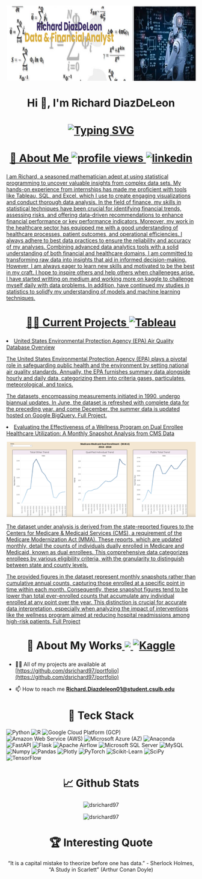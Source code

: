 <img src="banner.png" width="840" height="200" allow="autoplay">
<h1 align="center">Hi 👋, I'm Richard DiazDeLeon </h1> 
<h1 align="center"> <a href="https://git.io/typing-svg"><img src="https://readme-typing-svg.herokuapp.com?font=Fira+Code&pause=1000&color=ED21F7&random=false&width=435&lines=Data+Analyst+%26+Statistican" alt="Typing SVG" /></h1>


<h1 align="center"> 🚀 About Me  <img height="26px" src="https://komarev.com/ghpvc/?username=dsrichard97&label=Profile%20views&color=7289d9&style=flat" alt="profile views" style="margin-bottom: 5px;" /><a href="https://www.linkedin.com/in/richard-d-740b2a24b/" target="_blank">
   <img height="26px" src="https://img.shields.io/badge/linkedin-%2300acee.png?color=0e76a8&style=flat&logo=linkedin&logoColor=white" alt="linkedin" style="margin-bottom: 5px;" />
   
</h1> 

I am Richard, a seasoned mathematician adept at using statistical programming to uncover valuable insights from complex data sets. My hands-on experience from internships has made me proficient with tools like Tableau, SQL, and Excel, which I use to create engaging visualizations and conduct thorough data analysis. In the field of finance, my skills in statistical techniques have been crucial for identifying financial trends, assessing risks, and offering data-driven recommendations to enhance financial performance or key performance indicators. Moreover, my work in the healthcare sector has equipped me with a good understanding of healthcare processes, patient outcomes, and operational efficiencies. I always adhere to best data practices to ensure the reliability and accuracy of my analyses. Combining advanced data analytics tools with a solid understanding of both financial and healthcare domains, I am committed to transforming raw data into insights that aid in informed decision-making. However, I am always eager to learn new skills and motivated to be the best in my craft. I hope to inspire others and help others when challeneges arise. I have started writting on medium and working more on kaggle to challenge myself daily with data problems. In addition, have continued my studies in statistics to solidfy my understanding of models and machine learning techniques.


<h1 align="center"> 👨‍💻 Current Projects 
<a href="https://public.tableau.com/app/profile/richard.diazdeleon" target="_blank">
   <img height="26px" src="https://img.shields.io/badge/Tableau-E97627?style=for-the-badge&logo=Tableau&logoColor=white" alt="Tableau" style="margin-bottom: 5px;" />

   
</h1>
<li>
      United States Environmental Protection Agency (EPA) Air Quality Database Overview
      <p>
       The United States Environmental Protection Agency (EPA) plays a pivotal role in safeguarding public health and the environment by setting national air quality standards. Annually, the EPA furnishes summary data alongside hourly and daily data, categorizing them into criteria gases, particulates, meteorological, and toxics.

The datasets, encompassing measurements initiated in 1990, undergo biannual updates. In June, the dataset is refreshed with complete data for the preceding year, and come December, the summer data is updated hosted on Google BigQuery. Full Project.
      </p>
<li>
      Evaluating the Effectiveness of a Wellness Program on Dual Enrollee Healthcare Utilization: A Monthly Snapshot Analysis from CMS Data
   
<p align="center">
  <img src="med1.png" width="600" height="200" allow="autoplay">
</p>

   <p>
       The dataset under analysis is derived from the state-reported figures to the Centers for Medicare & Medicaid Services (CMS), a requirement of the Medicare Modernization Act (MMA). These reports, which are updated monthly, detail the counts of individuals dually enrolled in Medicare and Medicaid, known as dual enrollees. This comprehensive data categorizes enrollees by various eligibility criteria, with the granularity to distinguish between state and county levels.

The provided figures in the dataset represent monthly snapshots rather than cumulative annual counts, capturing those enrolled at a specific point in time within each month. Consequently, these snapshot figures tend to be lower than total ever-enrolled counts that accumulate any individual enrolled at any point over the year. This distinction is crucial for accurate data interpretation, especially when analyzing the impact of interventions like the wellness program aimed at reducing hospital readmissions among high-risk patients. [Full Project](https://github.com/dsrichard97/Medicare_Dual_Enroll) 
      </p>
      


<h1 align="center"> 📝 About My Works<a href="https://medium.com/@diazrichard98" target="_blank">
   <img height="26px" src="https://img.shields.io/badge/Medium-12100E?style=for-the-badge&logo=medium&logoColor=white alt="Medium" style="margin-bottom: 5px;" />
</a> <a href="https://www.kaggle.com/richarddiaz" target="_blank">
   <img height="26px" src="https://img.shields.io/badge/Kaggle-00CCFF?style=flat&logo=kaggle&logoColor=white" alt="Kaggle" style="margin-bottom: 5px;" />
</a> </h1>

- 👨‍💻 All of my projects are available at [https://github.com/dsrichard97/portfolio](https://github.com/dsrichard97/portfolio)

- 📫 How to reach me **Richard.Diazdeleon01@student.csulb.edu**

<h1 align="center"> 🤖 Teck Stack </h1>
<p>
    <img src="https://img.shields.io/badge/python-3670A0?style=plastic&logo=python&logoColor=ffdd54" title="Python">
    <img src="https://img.shields.io/badge/r-%23276DC3.svg?style=plastic&logo=r&logoColor=white" title="R">
    <img src="https://img.shields.io/badge/Google%20Cloud-%234285F4.svg?style=plastic&logo=google-cloud&logoColor=white" title="Google Cloud Platform (GCP)">
    <img src="https://img.shields.io/badge/AWS-%23FF9900.svg?style=plastic&logo=amazon-aws&logoColor=white" title="Amazon Web Service (AWS)">
    <img src="https://img.shields.io/badge/azure-%230072C6.svg?style=plastic&logo=azure-devops&logoColor=white" title="Microsoft Azure (AZ)">
    <img src="https://img.shields.io/badge/Anaconda-%2344A833.svg?style=plastic&logo=anaconda&logoColor=white" title="Anaconda">
    <img src="https://img.shields.io/badge/FastAPI-005571?style=plastic&logo=fastapi" title="FastAPI">
    <img src="https://img.shields.io/badge/flask-%23000.svg?style=plastic&logo=flask&logoColor=white" title="Flask">
    <img src="https://img.shields.io/badge/Apache%20Airflow-017CEE?style=plastic&logo=Apache%20Airflow&logoColor=white" title="Apache Airflow">
    <img src="https://img.shields.io/badge/Microsoft%20SQL%20Sever-CC2927?style=plastic&logo=microsoft%20sql%20server&logoColor=white" title="Microsoft SQL Server">
    <img src="https://img.shields.io/badge/mysql-%2300f.svg?style=plastic&logo=mysql&logoColor=white" title="MySQL">
    <img src="https://img.shields.io/badge/numpy-%23013243.svg?style=plastic&logo=numpy&logoColor=white" title="Numpy">
    <img src="https://img.shields.io/badge/pandas-%23150458.svg?style=plastic&logo=pandas&logoColor=white" title="Pandas">
    <img src="https://img.shields.io/badge/Plotly-%233F4F75.svg?style=plastic&logo=plotly&logoColor=white" title="Plotly">
    <img src="https://img.shields.io/badge/PyTorch-%23EE4C2C.svg?style=plastic&logo=PyTorch&logoColor=white" title="PyTorch">
    <img src="https://img.shields.io/badge/scikit--learn-%23F7931E.svg?style=plastic&logo=scikit-learn&logoColor=white" title="Scikit-Learn">
    <img src="https://img.shields.io/badge/SciPy-%230C55A5.svg?style=plastic&logo=scipy&logoColor=%white" title="SciPy">
    <img src="https://img.shields.io/badge/TensorFlow-%23FF6F00.svg?style=plastic&logo=TensorFlow&logoColor=white" title="TensorFlow">
  </p>


<h1 align="center"> 📈 Github Stats </h1>
<div align="center">
<p><img align="center" src="https://github-readme-stats.vercel.app/api/top-langs?username=dsrichard97&show_icons=true&locale=en&layout=compact" alt="dsrichard97" /></p>
<div align="center">
<p><img align="center" src="https://github-readme-streak-stats.herokuapp.com/?user=dsrichard97&" alt="dsrichard97" /></p>


<h1 align="center"> 🏆 Interesting Quote </h1>
“It is a capital mistake to theorize before one has data.” - Sherlock Holmes, “A Study in Scarlett” (Arthur Conan Doyle)

